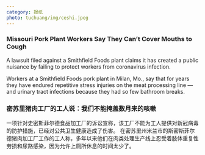 ```yaml
---
category: 报纸
photo: tuchuang/img/ceshi.jpeg
---
```

### Missouri Pork Plant Workers Say They Can’t Cover Mouths to Cough
A lawsuit filed against a Smithfield Foods plant claims it has created a public nuisance by failing to protect workers from coronavirus infection.

Workers at a Smithfield Foods pork plant in Milan, Mo., say that for years they have endured repetitive stress injuries on the meat processing line — and urinary tract infections because they had so few bathroom breaks.

### 密苏里猪肉工厂的工人说：我们不能掩盖数月来的咳嗽
一项针对史密斯菲尔德食品加工厂的诉讼宣称，该工厂不能为工人提供对新冠病毒的防护措施，已经对公共卫生健康造成了伤害。
在密苏里州米兰市的斯密斯菲尔德猪肉加工厂工作的工人称，多年以来他们在肉类处理生产线上忍受着肢体重复性劳损和尿路感染，因为允许上厕所休息的时间太少了。


